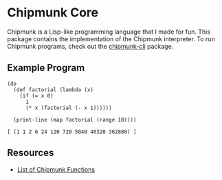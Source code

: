 Chipmunk Core
=============
Chipmunk is a Lisp-like programming language that I made for fun. This package contains the implementation of the Chipmunk interpreter. To run Chipmunk programs, check out the [chipmunk-cli](https://github.com/escamilla/chipmunk-cli) package.

Example Program
---------------
```
(do
  (def factorial (lambda (x)
    (if (= x 0)
      1
      (* x (factorial (- x 1))))))

  (print-line (map factorial (range 10))))

[ (1 1 2 6 24 120 720 5040 40320 362880) ]
```

Resources
---------
- [List of Chipmunk Functions](docs/functions.md)
